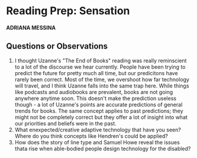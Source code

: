# Reading Prep: Sensation

#### ADRIANA MESSINA

## Questions or Observations

1. I thought Uzanne's "The End of Books" reading was really reminscient to a lot of the discourse we hear currently. People have been trying to predict the future for pretty much all time, but our predicitons have rarely been correct. Most of the time, we overshoot how far technology will travel, and I think Uzanne falls into the same trap here. While things like podcasts and audiobooks are prevalent, books are not going anywhere anytime soon. This doesn't make the prediction useless though - a lot of Uzanne's points are accurate predictions of general trends for books. The same concept applies to past predictions; they might not be completely correct but they offer a lot of insight into what our priorities and beliefs were in the past.
2. What enexpected/creative adaptive technology that have you seen? Where do you think concepts like Hendren's could be applied?
3. How does the story of line type and Samuel Howe reveal the issues thata rise when able-bodied people design technology for the disabled?
